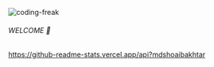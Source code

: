 ![coding-freak](https://user-images.githubusercontent.com/84167008/123937902-4763de00-d9b4-11eb-9258-e2f505222ecf.gif)

###### *WELCOME* 🥰

https://github-readme-stats.vercel.app/api?mdshoaibakhtar
